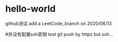 # hello-world
github测试
add a LeetCode_branch on 2020/06/13

#并没有配置ssh密钥
test git push by https but ssh...
